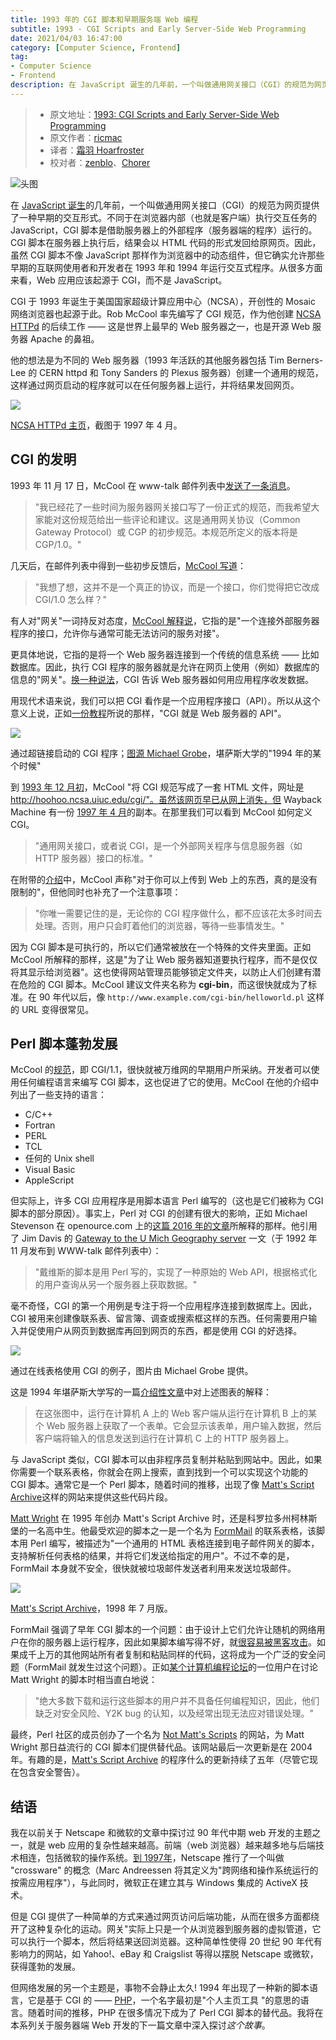 ```yaml
---
title: 1993 年的 CGI 脚本和早期服务端 Web 编程
subtitle: 1993 - CGI Scripts and Early Server-Side Web Programming
date: 2021/04/03 16:47:00
category: [Computer Science, Frontend]
tag:
- Computer Science
- Frontend
description: 在 JavaScript 诞生的几年前，一个叫做通用网关接口（CGI）的规范为网页提供了一种早期的交互形式。不同于在浏览器内部（也就是客户端）执行交互任务的 JavaScript，CGI 脚本是借助服务器上的外部程序（服务器端的程序）运行的。CGI 脚本在服务器上执行后，结果会以 HTML 代码的形式发回给原网页。因此，虽然 CGI 脚本不像 JavaScript 那样作为浏览器中的动态组件，但它确实允许那些早期的互联网使用者和开发者在 1993 年和 1994 年运行交互式程序。从很多方面来看，Web 应用应该起源于 CGI，而不是 JavaScript。
---
```


> * 原文地址：[1993: CGI Scripts and Early Server-Side Web Programming](https://webdevelopmenthistory.com/1993-cgi-scripts-and-early-server-side-web-programming/)
> * 原文作者：[ricmac](https://webdevelopmenthistory.com/author/richardricmac-org/)
> * 译者：[霜羽 Hoarfroster](https://github.com/PassionPenguin)
> * 校对者：[zenblo](https://github.com/zenblo)、[Chorer](https://github.com/Chorer)

![头图](https://webdevelopmenthistory.com/wp-content/uploads/2021/03/1993_cgi_mosaic.jpg)

在 [JavaScript 诞生](https://webdevelopmenthistory.com/1995-the-birth-of-javascript/)的几年前，一个叫做通用网关接口（CGI）的规范为网页提供了一种早期的交互形式。不同于在浏览器内部（也就是客户端）执行交互任务的 JavaScript，CGI 脚本是借助服务器上的外部程序（服务器端的程序）运行的。CGI 脚本在服务器上执行后，结果会以 HTML 代码的形式发回给原网页。因此，虽然 CGI 脚本不像 JavaScript 那样作为浏览器中的动态组件，但它确实允许那些早期的互联网使用者和开发者在 1993 年和 1994 年运行交互式程序。从很多方面来看，Web 应用应该起源于 CGI，而不是 JavaScript。

CGI 于 1993 年诞生于美国国家超级计算应用中心（NCSA），开创性的 Mosaic 网络浏览器也起源于此。Rob McCool 率先编写了 CGI 规范，作为他创建 [NCSA HTTPd](https://en.wikipedia.org/wiki/NCSA_HTTPd) 的后续工作 —— 这是世界上最早的 Web 服务器之一，也是开源 Web 服务器 Apache 的鼻祖。

他的想法是为不同的 Web 服务器（1993 年活跃的其他服务器包括 Tim Berners-Lee 的 CERN httpd 和 Tony Sanders 的 Plexus 服务器）创建一个通用的规范，这样通过网页启动的程序就可以在任何服务器上运行，并将结果发回网页。

![](https://webdevelopmenthistory.com/wp-content/uploads/2021/03/ncsa_http_homepage_april97-1024x704.jpg)

[NCSA HTTPd 主页](https://web.archive.org/web/19970414055941/http://hoohoo.ncsa.uiuc.edu/)，截图于 1997 年 4 月。

## CGI 的发明

1993 年 11 月 17 日，McCool 在 www-talk 邮件列表中[发送了一条消息](http://1997.webhistory.org/www.lists/www-talk.1993q4/0518.html)。

> "我已经花了一些时间为服务器网关接口写了一份正式的规范，而我希望大家能对这份规范给出一些评论和建议。这是通用网关协议（Common Gateway Protocol）或 CGP 的初步规范。本规范所定义的版本将是 CGP/1.0。"

几天后，在邮件列表中得到一些初步反馈后，[McCool 写道](http://1997.webhistory.org/www.lists/www-talk.1993q4/0540.html)：

> "我想了想，这并不是一个真正的协议，而是一个接口，你们觉得把它改成 CGI/1.0 怎么样？"

有人对"网关"一词持反对态度，[McCool 解释说](http://1997.webhistory.org/www.lists/www-talk.1993q4/0563.html)，它指的是"一个连接外部服务器程序的接口，允许你与通常可能无法访问的服务对接"。

更具体地说，它指的是将一个 Web 服务器连接到一个传统的信息系统 —— 比如数据库。因此，执行 CGI 程序的服务器就是允许在网页上使用（例如）数据库的信息的"网关"。[换一种说法](https://stackoverflow.com/questions/2089271/what-is-common-gateway-interface-cgi)，CGI 告诉 Web 服务器如何用应用程序收发数据。

用现代术语来说，我们可以把 CGI 看作是一个应用程序接口（API）。所以从这个意义上说，正如[一份教程](http://www.whizkidtech.redprince.net/cgi-bin/tutorial)所说的那样，"CGI 就是 Web 服务器的 API"。

![](https://webdevelopmenthistory.com/wp-content/uploads/2021/03/cgi1-1024x733.png)

通过超链接启动的 CGI 程序；[图源 Michael Grobe](http://condor.cc.ku.edu/~grobe/docs/forms-intro.shtml)，堪萨斯大学的"1994 年的某个时候"

到 [1993 年 12 月初](http://1997.webhistory.org/www.lists/www-talk.1993q4/0685.html)，McCool "将 CGI 规范写成了一套 HTML 文件，网址是 http://hoohoo.ncsa.uiuc.edu/cgi/"。虽然该网页早已从网上消失，但 Wayback Machine 有一份 [1997 年 4 月](https://web.archive.org/web/19970414060000/http://hoohoo.ncsa.uiuc.edu/cgi/)的副本。在那里我们可以看到 McCool 如何定义 CGI。

> "通用网关接口，或者说 CGI，是一个外部网关程序与信息服务器（如 HTTP 服务器）接口的标准。"

在附带的[介绍](https://web.archive.org/web/19971210170704/http://hoohoo.ncsa.uiuc.edu/cgi/intro.html)中，McCool 声称"对于你可以上传到 Web 上的东西，真的是没有限制的"，但他同时也补充了一个注意事项：

> "你唯一需要记住的是，无论你的 CGI 程序做什么，都不应该花太多时间去处理。否则，用户只会盯着他们的浏览器，等待一些事情发生。"

因为 CGI 脚本是可执行的，所以它们通常被放在一个特殊的文件夹里面。正如 McCool 所解释的那样，这是"为了让 Web 服务器知道要执行程序，而不是仅仅将其显示给浏览器"。这也使得网站管理员能够锁定文件夹，以防止人们创建有潜在危险的 CGI 脚本。McCool 建议文件夹名称为 **cgi-bin**，而这很快就成为了标准。在 90 年代以后，像 `http://www.example.com/cgi-bin/helloworld.pl` 这样的 URL 变得很常见。

## Perl 脚本蓬勃发展

McCool 的[规范](https://web.archive.org/web/19971210170807/http://hoohoo.ncsa.uiuc.edu/cgi/interface.html)，即 CGI/1.1，很快就被万维网的早期用户所采纳。开发者可以使用任何编程语言来编写 CGI 脚本，这也促进了它的使用。McCool 在他的介绍中列出了一些支持的语言：

- C/C++
- Fortran
- PERL
- TCL
- 任何的 Unix shell
- Visual Basic
- AppleScript

但实际上，许多 CGI 应用程序是用脚本语言 Perl 编写的（这也是它们被称为 CGI 脚本的部分原因）。事实上，Perl 对 CGI 的创建有很大的影响，正如 Michael Stevenson 在 openource.com 上的[这篇 2016 年的文章](https://opensource.com/life/16/11/perl-and-birth-dynamic-web)所解释的那样。他引用了 Jim Davis 的 [Gateway to the U Mich Geography server](https://lists.w3.org/Archives/Public/www-talk/1992NovDec/0060.html) 一文（于 1992 年 11 月发布到 WWW-talk 邮件列表中）：

> "戴维斯的脚本是用 Perl 写的，实现了一种原始的 Web API，根据格式化的用户查询从另一个服务器上获取数据。"

毫不奇怪，CGI 的第一个用例是专注于将一个应用程序连接到数据库上。因此，CGI 被用来创建像联系表、留言簿、调查或搜索框这样的东西。任何需要用户输入并促使用户从网页到数据库再回到网页的东西，都是使用 CGI 的好选择。

![](https://webdevelopmenthistory.com/wp-content/uploads/2021/03/cgi2-1024x742.png)

通过在线表格使用 CGI 的例子，图片由 Michael Grobe 提供。

这是 1994 年堪萨斯大学写的一篇[介绍性文章](http://condor.cc.ku.edu/~grobe/docs/forms-intro.shtml)中对上述图表的解释：

> 在这张图中，运行在计算机 A 上的 Web 客户端从运行在计算机 B 上的某个 Web 服务器上获取了一个表单。它会显示该表单，用户输入数据，然后客户端将输入的信息发送到运行在计算机 C 上的 HTTP 服务器上。

与 JavaScript 类似，CGI 脚本可以由非程序员复制并粘贴到网站中。因此，如果你需要一个联系表格，你就会在网上搜索，直到找到一个可以实现这个功能的 CGI 脚本。通常它是一个 Perl 脚本，随着时间的推移，出现了像 [Matt's Script Archive](https://web.archive.org/web/19980709151514/http://scriptarchive.com/)这样的网站来提供这些代码片段。

[Matt Wright](https://web.archive.org/web/19970130232402/http://www.worldwidemart.com/mattw/) 在 1995 年创办 Matt's Script Archive 时，还是科罗拉多州柯林斯堡的一名高中生。他最受欢迎的脚本之一是一个名为 [FormMail](http://www.scriptarchive.com/formmail.html) 的联系表格，该脚本用 Perl 编写，被描述为"一个通用的 HTML 表格连接到电子邮件网关的脚本，支持解析任何表格的结果，并将它们发送给指定的用户"。不过不幸的是，FormMail 本身就不安全，很快就被垃圾邮件发送者利用来发送垃圾邮件。

![](https://webdevelopmenthistory.com/wp-content/uploads/2021/03/matts_script_archive98-1024x754.jpg)

[Matt's Script Archive](https://web.archive.org/web/19980709151514/http://scriptarchive.com/)，1998 年 7 月版。

FormMail 强调了早年 CGI 脚本的一个问题：由于设计上它们允许让随机的网络用户在你的服务器上运行程序，因此如果脚本编写得不好，就[很容易被黑客攻击](https://web.archive.org/web/20020221182749/http://datacreek.net/webgear/tips/fmailspam.html)。如果成千上万的其他网站所有者复制和粘贴同样的代码，这将成为一个广泛的安全问题（FormMail 就发生过这个问题）。正如[某个计算机编程论坛](http://computer-programming-forum.com/53-perl/f47edf76a5dbbfa4.htm)的一位用户在讨论 Matt Wright 的脚本时相当直白地说：

> "绝大多数下载和运行这些脚本的用户并不具备任何编程知识，因此，他们缺乏对安全风险、Y2K bug 的认知，以及经常出现无法应对错误处理。"

最终，Perl 社区的成员创办了一个名为 [Not Matt's Scripts](http://nms-cgi.sourceforge.net/) 的网站，为 Matt Wright 那日益流行的 CGI 脚本们提供替代品。该网站最后一次更新是在 2004 年。有趣的是，[Matt's Script Archive](http://www.scriptarchive.com/) 的程序什么的更新持续了五年（尽管它现在包含安全警告）。

## 结语

我在以前关于 Netscape 和微软的文章中探讨过 90 年代中期 web 开发的主题之一，就是 web 应用的复杂性越来越高。前端（web 浏览器）越来越多地与后端技术相连，包括微软的操作系统。[到 1997年](https://webdevelopmenthistory.com/1997-netscape-crossware-vs-the-windows-web/)，Netscape 推行了一个叫做 "crossware" 的概念（Marc Andreessen 将其定义为"跨网络和操作系统运行的按需应用程序"），与此同时，微软正在建立其与 Windows 集成的 ActiveX 技术。

但是 CGI 提供了一种简单的方式来通过网页访问后端功能，从而在很多方面都绕开了这种复杂化的运动。网关"实际上只是一个从浏览器到服务器的虚拟管道，它可以执行一个脚本，然后将结果送回浏览器。这种简单性使得 20 世纪 90 年代有影响力的网站，如 Yahoo!、eBay 和 Craigslist 等得以摆脱 Netscape 或微软，获得蓬勃的发展。

但网络发展的另一个主题是，事物不会静止太久! 1994 年出现了一种新的脚本语言，它是基于 CGI 的 —— [PHP](https://www.php.net/manual/en/history.php.php)，一个名字最初是"个人主页工具 "的意思的语言。随着时间的推移，PHP 在很多情况下成为了 Perl CGI 脚本的替代品。我将在本系列关于服务器端 Web 开发的下一篇文章中深入探讨*这个故事*。
